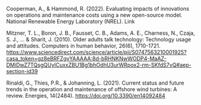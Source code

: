 Cooperman, A., & Hammond, R. (2022). Evaluating impacts of innovations on operations and maintenance costs using a new open-source model. National Renewable Energy Laboratory (NREL). Link  

Mitzner, T. L., Boron, J. B., Fausset, C. B., Adams, A. E., Charness, N., Czaja, S. J., ... & Sharit, J. (2010). Older adults talk technology: Technology usage and attitudes. Computers in human behavior, 26(6), 1710-1721. https://www.sciencedirect.com/science/article/pii/S0747563210001925?casa_token=gz8eBRFZgvYAAAAA:8d-bRHNKNwWODP4-MaAZ-DMiDwZ7TQsgQUylCuxxZBU1Bg1bhOdhU3urWRpox2-rm-SKfdS7vQ#aep-section-id39

Rinaldi, G., Thies, P.R., & Johanning, L. (2021). Current status and future trends in the operation and maintenance of offshore wind turbines: A review. Energies, 14(2484). https://doi.org/10.3390/en14092484

